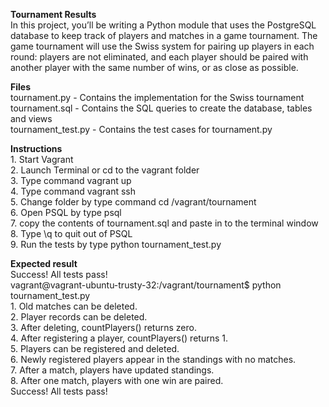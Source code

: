 <B>Tournament Results</B>
<br>In this project, you’ll be writing a Python module that uses the PostgreSQL database to keep track of players and matches in a game tournament. The game tournament will use the Swiss system for pairing up players in each round: players are not eliminated, and each player should be paired with another player with the same number of wins, or as close as possible.

<B>Files</B>
<br>tournament.py - Contains the implementation for the Swiss tournament
<br>tournament.sql - Contains the SQL queries to create the database, tables and views
<br>tournament_test.py - Contains the test cases for tournament.py

<B>Instructions</B>
<br>1. Start Vagrant
<br>2. Launch Terminal or cd to the vagrant folder
<br>3. Type command vagrant up
<br>4. Type command vagrant ssh
<br>5. Change folder by type command cd /vagrant/tournament
<br>6. Open PSQL by type psql
<br>7. copy the contents of tournament.sql and paste in to the terminal window
<br>8. Type \q to quit out of PSQL
<br>9. Run the tests by type python tournament_test.py

<B>Expected result</B>
<br>Success! All tests pass!
<br>vagrant@vagrant-ubuntu-trusty-32:/vagrant/tournament$ python tournament_test.py
<br>1. Old matches can be deleted.
<br>2. Player records can be deleted.
<br>3. After deleting, countPlayers() returns zero.
<br>4. After registering a player, countPlayers() returns 1.
<br>5. Players can be registered and deleted.
<br>6. Newly registered players appear in the standings with no matches.
<br>7. After a match, players have updated standings.
<br>8. After one match, players with one win are paired.
<br>Success! All tests pass!
